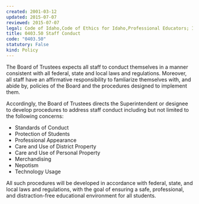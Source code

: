 ```yaml
---
created: 2001-03-12
updated: 2015-07-07
reviewed: 2015-07-07
legal: Code of Idaho,Code of Ethics for Idaho,Professional Educators; IDAPA,08.02.02.076
title: 0403.50 Staff Conduct
code: "0403.50"
statutory: False
kind: Policy
---
```


The Board of Trustees expects all staff to conduct themselves in a manner consistent with all federal, state and local laws and regulations.  Moreover, all staff have an affirmative responsibility to famliarize themselves with, and abide by, policies of the Board and the procedures designed to implement them.

Accordingly, the Board of Trustees directs the Superintendent or designee to develop procedures to address staff conduct including but not limited to the following concerns:

- Standards of Conduct
- Protection of Students
- Professional Appearance
- Care and Use of District Property
- Care and Use of Personal Property
- Merchandising
- Nepotism
- Technology Usage

All such procedures will be developed in accordance with federal, state, and local laws and regulations, with the goal of ensuring a safe, professional, and distraction-free educational environment for all students.
